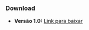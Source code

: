 ### Download

*   **Versão 1.0:** [Link para baixar](https://github.com/willy384/StardewValley-Investiment/releases/tag/StardewValley)
